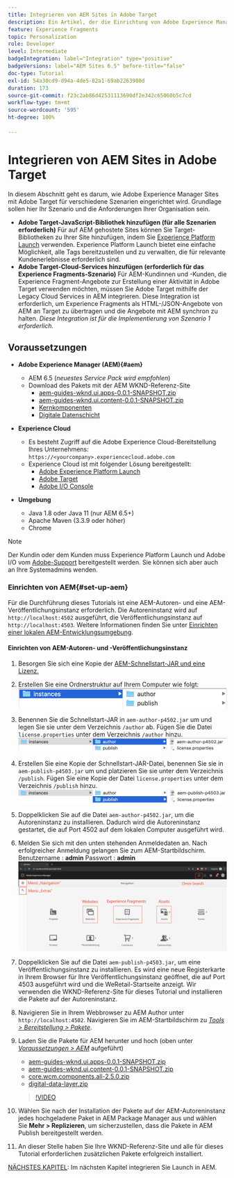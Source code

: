 ```yaml
---
title: Integrieren von AEM Sites in Adobe Target
description: Ein Artikel, der die Einrichtung von Adobe Experience Manager mit Adobe Target für verschiedene Szenarien beschreibt.
feature: Experience Fragments
topic: Personalization
role: Developer
level: Intermediate
badgeIntegration: label="Integration" type="positive"
badgeVersions: label="AEM Sites 6.5" before-title="false"
doc-type: Tutorial
exl-id: 54a30cd9-d94a-4de5-82a1-69ab2263980d
duration: 173
source-git-commit: f23c2ab86d42531113690df2e342c65060b5c7cd
workflow-type: tm+mt
source-wordcount: '595'
ht-degree: 100%

---
```


# Integrieren von AEM Sites in Adobe Target

In diesem Abschnitt geht es darum, wie Adobe Experience Manager Sites mit Adobe Target für verschiedene Szenarien eingerichtet wird. Grundlage sollen hier Ihr Szenario und die Anforderungen Ihrer Organisation sein.

* **Adobe Target-JavaScript-Bibliothek hinzufügen (für alle Szenarien erforderlich)**
Für auf AEM gehostete Sites können Sie Target-Bibliotheken zu Ihrer Site hinzufügen, indem Sie [Experience Platform Launch](https://experienceleague.adobe.com/docs/experience-platform/tags/home.html?lang=de) verwenden. Experience Platform Launch bietet eine einfache Möglichkeit, alle Tags bereitzustellen und zu verwalten, die für relevante Kundenerlebnisse erforderlich sind.
* **Adobe Target-Cloud-Services hinzufügen (erforderlich für das Experience Fragments-Szenario)**
Für AEM-Kundinnen und -Kunden, die Experience Fragment-Angebote zur Erstellung einer Aktivität in Adobe Target verwenden möchten, müssen Sie Adobe Target mithilfe der Legacy Cloud Services in AEM integrieren. Diese Integration ist erforderlich, um Experience Fragments als HTML-/JSON-Angebote von AEM an Target zu übertragen und die Angebote mit AEM synchron zu halten. *Diese Integration ist für die Implementierung von Szenario 1 erforderlich.*

## Voraussetzungen

* **Adobe Experience Manager (AEM){#aem}**
   * AEM 6.5 (*neuestes Service Pack wird empfohlen*)
   * Download des Pakets mit der AEM WKND-Referenz-Site
      * [aem-guides-wknd.ui.apps-0.0.1-SNAPSHOT.zip](https://github.com/adobe/aem-guides-wknd/releases/download/archetype-18.1/aem-guides-wknd.ui.apps-0.0.1-SNAPSHOT.zip)
      * [aem-guides-wknd.ui.content-0.0.1-SNAPSHOT.zip](https://github.com/adobe/aem-guides-wknd/releases/download/archetype-18.1/aem-guides-wknd.ui.content-0.0.1-SNAPSHOT.zip)
      * [Kernkomponenten](https://github.com/adobe/aem-core-wcm-components/releases/download/core.wcm.components.reactor-2.5.0/core.wcm.components.all-2.5.0.zip)
      * [Digitale Datenschicht](assets/implementation/digital-data-layer.zip)

* **Experience Cloud**
   * Es besteht Zugriff auf die Adobe Experience Cloud-Bereitstellung Ihres Unternehmens: `https://<yourcompany>.experiencecloud.adobe.com`
   * Experience Cloud ist mit folgender Lösung bereitgestellt:
      * [Adobe Experience Platform Launch](https://experiencecloud.adobe.com)
      * [Adobe Target](https://experiencecloud.adobe.com)
      * [Adobe I/O Console](https://console.adobe.io)

* **Umgebung**
   * Java 1.8 oder Java 11 (nur AEM 6.5+)
   * Apache Maven (3.3.9 oder höher)
   * Chrome

>[!NOTE]
>
> Der Kundin oder dem Kunden muss Experience Platform Launch und Adobe I/O vom [Adobe-Support](https://helpx.adobe.com/de/contact/enterprise-support.ec.html) bereitgestellt werden. Sie können sich aber auch an Ihre Systemadmins wenden.

### Einrichten von AEM{#set-up-aem}

Für die Durchführung dieses Tutorials ist eine AEM-Autoren- und eine AEM-Veröffentlichungsinstanz erforderlich. Die Autoreninstanz wird auf `http://localhost:4502` ausgeführt, die Veröffentlichungsinstanz auf `http://localhost:4503`. Weitere Informationen finden Sie unter [Einrichten einer lokalen AEM-Entwicklungsumgebung](https://helpx.adobe.com/de/experience-manager/kt/platform-repository/using/local-aem-dev-environment-article-setup.html).

#### Einrichten von AEM-Autoren- und -Veröffentlichungsinstanz

1. Besorgen Sie sich eine Kopie der [AEM-Schnellstart-JAR und eine Lizenz.](https://helpx.adobe.com/de/experience-manager/6-5/sites/deploying/using/deploy.html#GettingtheSoftware)
2. Erstellen Sie eine Ordnerstruktur auf Ihrem Computer wie folgt:
   ![Ordnerstruktur](assets/implementation/aem-setup-1.png)
3. Benennen Sie die Schnellstart-JAR in `aem-author-p4502.jar` um und legen Sie sie unter dem Verzeichnis `/author` ab. Fügen Sie die Datei `license.properties` unter dem Verzeichnis `/author` hinzu.
   ![AEM-Autoreninstanz](assets/implementation/aem-setup-author.png)
4. Erstellen Sie eine Kopie der Schnellstart-JAR-Datei, benennen Sie sie in `aem-publish-p4503.jar` um und platzieren Sie sie unter dem Verzeichnis `/publish`. Fügen Sie eine Kopie der Datei `license.properties` unter dem Verzeichnis `/publish` hinzu.
   ![AEM-Veröffentlichungsinstanz](assets/implementation/aem-setup-publish.png)
5. Doppelklicken Sie auf die Datei `aem-author-p4502.jar`, um die Autoreninstanz zu installieren. Dadurch wird die Autoreninstanz gestartet, die auf Port 4502 auf dem lokalen Computer ausgeführt wird.
6. Melden Sie sich mit den unten stehenden Anmeldedaten an. Nach erfolgreicher Anmeldung gelangen Sie zum AEM-Startbildschirm.
Benutzername : **admin**
Passwort : **admin**
   ![AEM-Veröffentlichungsinstanz](assets/implementation/aem-author-home-page.png)
7. Doppelklicken Sie auf die Datei `aem-publish-p4503.jar`, um eine Veröffentlichungsinstanz zu installieren. Es wird eine neue Registerkarte in Ihrem Browser für Ihre Veröffentlichungsinstanz geöffnet, die auf Port 4503 ausgeführt wird und die WeRetail-Startseite anzeigt. Wir verwenden die WKND-Referenz-Site für dieses Tutorial und installieren die Pakete auf der Autoreninstanz.
8. Navigieren Sie in Ihrem Webbrowser zu AEM Author unter `http://localhost:4502`. Navigieren Sie im AEM-Startbildschirm zu *[Tools > Bereitstellung > Pakete](http://localhost:4502/crx/packmgr/index.jsp)*.
9. Laden Sie die Pakete für AEM herunter und hoch (oben unter *[Voraussetzungen > AEM](#aem)* aufgeführt)
   * [aem-guides-wknd.ui.apps-0.0.1-SNAPSHOT.zip](https://github.com/adobe/aem-guides-wknd/releases/download/archetype-18.1/aem-guides-wknd.ui.apps-0.0.1-SNAPSHOT.zip)
   * [aem-guides-wknd.ui.content-0.0.1-SNAPSHOT.zip](https://github.com/adobe/aem-guides-wknd/releases/download/archetype-18.1/aem-guides-wknd.ui.content-0.0.1-SNAPSHOT.zip)
   * [core.wcm.components.all-2.5.0.zip](https://github.com/adobe/aem-core-wcm-components/releases/download/core.wcm.components.reactor-2.5.0/core.wcm.components.all-2.5.0.zip)
   * [digital-data-layer.zip](assets/implementation/digital-data-layer.zip)

   >[!VIDEO](https://video.tv.adobe.com/v/28377?quality=12&learn=on)
10. Wählen Sie nach der Installation der Pakete auf der AEM-Autoreninstanz jedes hochgeladene Paket in AEM Package Manager aus und wählen Sie **Mehr > Replizieren**, um sicherzustellen, dass die Pakete in AEM Publish bereitgestellt werden.
11. An dieser Stelle haben Sie Ihre WKND-Referenz-Site und alle für dieses Tutorial erforderlichen zusätzlichen Pakete erfolgreich installiert.

[NÄCHSTES KAPITEL](./using-launch-adobe-io.md): Im nächsten Kapitel integrieren Sie Launch in AEM.
